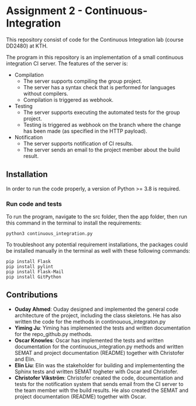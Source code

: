 # Assignment 2 - Continuous-Integration
This repository consist of code for the Continuous Integration lab (course DD2480) at KTH. 

The program in this repository is an implementation of a small continuous integration CI server. The features of the server is:
- Compilation
    - The server supports compiling the group project.
    - The server has a syntax check that is performed for languages without compilers. 
    - Compilation is triggered as webhook.
- Testing
    - The server supports executing the automated tests for the group project. 
    - Testing is triggered as webhook on the branch where the change has been made (as specified in the HTTP payload).
- Notification
    - The server supports notification of CI results.
    - The server sends an email to the project member about the build result. 

## Installation
In order to run the code properly, a version of Python >= 3.8 is required.

### Run code and tests
To run the program, navigate to the src folder, then the app folder, then run this command in the terminal to install the requirements:

    python3 continuous_integration.py

To troubleshoot any potential requirement installations, the packages could be installed manually in the terminal as well with these following commands:

    pip install Flask
    pip install pylint
    pip install Flask-Mail
    pip install GitPython




## Contributions

- **Ouday Ahmed**: Ouday designed and implemented the general code architecture of the project, including the class skeletons.  He has also written the code for the methods in continouous_integraton.py
- **Yiming Ju**: Yiming has implemented the tests and written documentation for the repo_github.py methods. 
- **Oscar Knowles**: Oscar has implemented the tests and written documentation for the continuous_integration.py methods and written SEMAT and project documentation (README) together with Christofer and Elin. 
- **Elin Liu**: Elin was the stakeholder for building and implemententing the Sphinx tests and written SEMAT togheter with Oscar and Christofer.
- **Christofer Vikström**: Christofer created the code, documentation and tests for the notification system that sends email from the CI server to the team member with the build results. He also created the SEMAT and project documentation (README) together with Oscar. 

